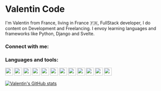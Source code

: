 # **Valentin Code**

I'm Valentin from France, living in France 🇫🇷, FullStack developer, I do content on Development and Freelancing.
I envoy learning languages and frameworks like Python, Django and Svelte.

### **Connect with me**:


### **Languages and tools**:
<img href="[www.instagram.com/](https://www.instagram.com/valentinfi_/)" width="25px" src="https://cdn.jsdelivr.net/gh/devicons/devicon/icons/vscode/vscode-original.svg" /> <img width="25px" src="https://cdn.jsdelivr.net/gh/devicons/devicon/icons/html5/html5-original.svg" /> <img width="25px" src="https://cdn.jsdelivr.net/gh/devicons/devicon/icons/css3/css3-original.svg" /> <img width="25px" src="https://cdn.jsdelivr.net/gh/devicons/devicon/icons/python/python-original-wordmark.svg" /> <img width="25px" src="https://cdn.jsdelivr.net/gh/devicons/devicon/icons/django/django-plain-wordmark.svg" /> <img width="25px" src="https://cdn.jsdelivr.net/gh/devicons/devicon/icons/rails/rails-original-wordmark.svg" /> <img width="25px" src="https://cdn.jsdelivr.net/gh/devicons/devicon/icons/svelte/svelte-original.svg" /> <img width="25px" src="https://cdn.jsdelivr.net/gh/devicons/devicon/icons/javascript/javascript-original.svg" /> <img width="25px" src="https://cdn.jsdelivr.net/gh/devicons/devicon/icons/postgresql/postgresql-plain-wordmark.svg" /> <img width="25px" src="https://cdn.jsdelivr.net/gh/devicons/devicon/icons/figma/figma-original.svg" /> <img width="25px" src="https://cdn.jsdelivr.net/gh/devicons/devicon/icons/git/git-plain-wordmark.svg" /> <img width="25px" src="https://cdn.jsdelivr.net/gh/devicons/devicon/icons/javascript/javascript-original.svg" />

[![Valentin's GitHub stats](https://github-readme-stats.vercel.app/api?username=valentinmf)](https://github.com/anuraghazra/github-readme-stats)
